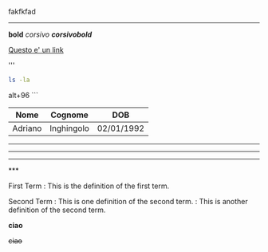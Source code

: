 fakfkfad

---

**bold**
*corsivo*
***corsivobold***

[Questo e' un link](http://google.it)

'''
```bash
ls -la
```

alt+96 ```
<asoadskdsaksdkaksdakasdkadsakds>


| Nome | Cognome | DOB |
| ---- | ------- | --- |
| Adriano | Inghingolo | 02/01/1992 |

***
---
___
\***

First Term
: This is the definition of the first term.

Second Term
: This is one definition of the second term.
: This is another definition of the second term.

<b>ciao</b>

~~ciao~~
